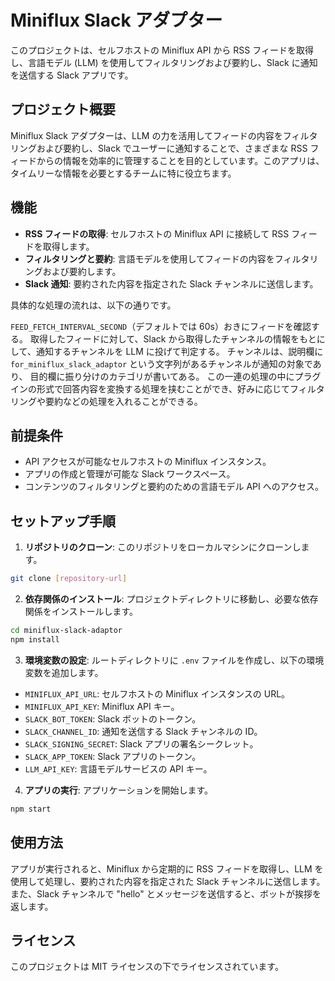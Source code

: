 # Miniflux Slack アダプター

このプロジェクトは、セルフホストの Miniflux API から RSS フィードを取得し、言語モデル (LLM) を使用してフィルタリングおよび要約し、Slack に通知を送信する Slack アプリです。

## プロジェクト概要

Miniflux Slack アダプターは、LLM の力を活用してフィードの内容をフィルタリングおよび要約し、Slack でユーザーに通知することで、さまざまな RSS フィードからの情報を効率的に管理することを目的としています。このアプリは、タイムリーな情報を必要とするチームに特に役立ちます。

## 機能

- **RSS フィードの取得**: セルフホストの Miniflux API に接続して RSS フィードを取得します。
- **フィルタリングと要約**: 言語モデルを使用してフィードの内容をフィルタリングおよび要約します。
- **Slack 通知**: 要約された内容を指定された Slack チャンネルに送信します。

具体的な処理の流れは、以下の通りです。

`FEED_FETCH_INTERVAL_SECOND`（デフォルトでは 60s）おきにフィードを確認する。
取得したフィードに対して、Slack から取得したチャンネルの情報をもとにして、通知するチャンネルを LLM に投げて判定する。
チャンネルは、説明欄に `for_miniflux_slack_adaptor` という文字列があるチャンネルが通知の対象であり、
目的欄に振り分けのカテゴリが書いてある。
この一連の処理の中にプラグインの形式で回答内容を変換する処理を挟むことができ、好みに応じてフィルタリングや要約などの処理を入れることができる。

## 前提条件

- API アクセスが可能なセルフホストの Miniflux インスタンス。
- アプリの作成と管理が可能な Slack ワークスペース。
- コンテンツのフィルタリングと要約のための言語モデル API へのアクセス。

## セットアップ手順

1. **リポジトリのクローン**: このリポジトリをローカルマシンにクローンします。
```bash
git clone [repository-url]
```

2. **依存関係のインストール**: プロジェクトディレクトリに移動し、必要な依存関係をインストールします。
```bash
cd miniflux-slack-adaptor
npm install
```

3. **環境変数の設定**: ルートディレクトリに `.env` ファイルを作成し、以下の環境変数を追加します。
- `MINIFLUX_API_URL`: セルフホストの Miniflux インスタンスの URL。
- `MINIFLUX_API_KEY`: Miniflux API キー。
- `SLACK_BOT_TOKEN`: Slack ボットのトークン。
- `SLACK_CHANNEL_ID`: 通知を送信する Slack チャンネルの ID。
- `SLACK_SIGNING_SECRET`: Slack アプリの署名シークレット。
- `SLACK_APP_TOKEN`: Slack アプリのトークン。
- `LLM_API_KEY`: 言語モデルサービスの API キー。

4. **アプリの実行**: アプリケーションを開始します。
```bash
npm start
```

## 使用方法

アプリが実行されると、Miniflux から定期的に RSS フィードを取得し、LLM を使用して処理し、要約された内容を指定された Slack チャンネルに送信します。また、Slack チャンネルで "hello" とメッセージを送信すると、ボットが挨拶を返します。

## ライセンス

このプロジェクトは MIT ライセンスの下でライセンスされています。
